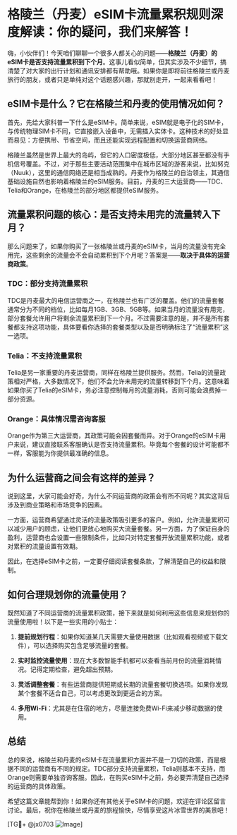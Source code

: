 # 格陵兰（丹麦）eSIM卡流量累积规则深度解读：你的疑问，我们来解答！

嗨，小伙伴们！今天咱们聊聊一个很多人都关心的问题——**格陵兰（丹麦）的eSIM卡是否支持流量累积到下个月**。这事儿看似简单，但其实涉及不少细节，搞清楚了对大家的出行计划和通讯安排都有帮助哦。如果你是即将前往格陵兰或丹麦旅行的朋友，或者只是单纯对这个话题感兴趣，那就别走开，一起来看看吧！

## eSIM卡是什么？它在格陵兰和丹麦的使用情况如何？

首先，先给大家科普一下什么是eSIM卡。简单来说，eSIM就是电子化的SIM卡，与传统物理SIM卡不同，它直接嵌入设备中，无需插入实体卡。这种技术的好处显而易见：方便携带、节省空间，而且还能实现远程配置和切换运营商网络。

格陵兰虽然是世界上最大的岛屿，但它的人口密度极低，大部分地区甚至都没有手机信号覆盖。不过，对于那些主要活动范围集中在城市区域的游客来说，比如努克（Nuuk），这里的通信网络还是相当成熟的。丹麦作为格陵兰的自治领主，其通信基础设施自然也影响着格陵兰的eSIM服务。目前，丹麦的三大运营商——TDC、Telia和Orange，在格陵兰的部分地区都提供eSIM服务。

## 流量累积问题的核心：是否支持未用完的流量转入下月？

那么问题来了，如果你购买了一张格陵兰或丹麦的eSIM卡，当月的流量没有完全用完，这些剩余的流量会不会自动累积到下个月呢？答案是——**取决于具体的运营商政策**。

### TDC：部分支持流量累积
TDC是丹麦最大的电信运营商之一，在格陵兰也有广泛的覆盖。他们的流量套餐通常分为不同的档位，比如每月1GB、3GB、5GB等。如果当月的流量没有用完，部分套餐允许用户将剩余流量累积到下一个月。不过需要注意的是，并不是所有套餐都支持这项功能，具体要看你选择的套餐类型以及是否明确标注了“流量累积”这一选项。

### Telia：不支持流量累积
Telia是另一家重要的丹麦运营商，同样在格陵兰提供服务。然而，Telia的流量政策相对严格，大多数情况下，他们不会允许未用完的流量转移到下个月。这意味着如果你买了Telia的eSIM卡，务必注意控制每月的流量消耗，否则可能会浪费掉一部分资源。

### Orange：具体情况需咨询客服
Orange作为第三大运营商，其政策可能会因套餐而异。对于Orange的eSIM卡用户来说，建议直接联系客服确认是否支持流量累积。毕竟每个套餐的设计可能都不一样，客服能为你提供最准确的信息。

## 为什么运营商之间会有这样的差异？

说到这里，大家可能会好奇，为什么不同运营商的政策会有所不同呢？其实这背后涉及到商业策略和市场竞争的因素。

一方面，运营商希望通过灵活的流量政策吸引更多的客户。例如，允许流量累积可以减少用户的顾虑，让他们更放心地购买大流量套餐。另一方面，为了保证自身的盈利，运营商也会设置一些限制条件，比如只对特定套餐开放流量累积功能，或者对累积的流量设置有效期。

因此，在选择eSIM卡之前，一定要仔细阅读套餐条款，了解清楚自己的权益和限制。

## 如何合理规划你的流量使用？

既然知道了不同运营商的流量累积政策，接下来就是如何利用这些信息来规划你的流量使用啦！以下是一些实用的小贴士：

1. **提前规划行程**：如果你知道某几天需要大量使用数据（比如观看视频或下载文件），可以选择购买包含足够流量的套餐。
   
2. **实时监控流量使用**：现在大多数智能手机都可以查看当前月份的流量消耗情况。记得定期检查，避免超出预期。

3. **灵活调整套餐**：有些运营商提供短期或长期的流量套餐切换选项。如果你发现某个套餐不适合自己，可以考虑更改到更适合的方案。

4. **多用Wi-Fi**：尤其是在住宿的地方，尽量连接免费Wi-Fi来减少移动数据的使用。

## 总结

总的来说，格陵兰和丹麦的eSIM卡在流量累积方面并不是一刀切的政策，而是根据不同的运营商有不同的规定。TDC部分支持流量累积，Telia则基本不支持，而Orange则需要单独咨询客服。因此，在购买eSIM卡之前，务必要弄清楚自己选择的运营商的具体政策。

希望这篇文章能帮到你！如果你还有其他关于eSIM卡的问题，欢迎在评论区留言讨论。最后，祝你在格陵兰或丹麦的旅程愉快，尽情享受这片冰雪世界的美景吧！

[TG💪+ @jx0703 ![Image](https://github.com/user-attachments/assets/dbca1d08-cadb-493c-b0ec-ad6f7a83f270)]